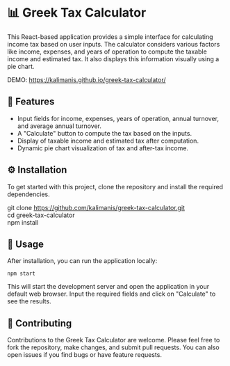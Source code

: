 📊 Greek Tax Calculator
=======================

This React-based application provides a simple interface for calculating income tax based on user inputs. The calculator considers various factors like income, expenses, and years of operation to compute the taxable income and estimated tax. It also displays this information visually using a pie chart.

DEMO: https://kalimanis.github.io/greek-tax-calculator/

🌟 Features
-----------

*   Input fields for income, expenses, years of operation, annual turnover, and average annual turnover.
*   A "Calculate" button to compute the tax based on the inputs.
*   Display of taxable income and estimated tax after computation.
*   Dynamic pie chart visualization of tax and after-tax income.

⚙️ Installation
---------------

To get started with this project, clone the repository and install the required dependencies.

git clone https://github.com/kalimanis/greek-tax-calculator.git   
cd greek-tax-calculator   
npm install

🚀 Usage
--------

After installation, you can run the application locally:

`npm start`

This will start the development server and open the application in your default web browser. Input the required fields and click on "Calculate" to see the results.


🤝 Contributing
---------------

Contributions to the Greek Tax Calculator are welcome. Please feel free to fork the repository, make changes, and submit pull requests. You can also open issues if you find bugs or have feature requests.
